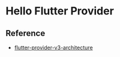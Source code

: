 # Hello Flutter Provider

## Reference
- [flutter-provider-v3-architecture](https://www.filledstacks.com/post/flutter-provider-v3-architecture/)